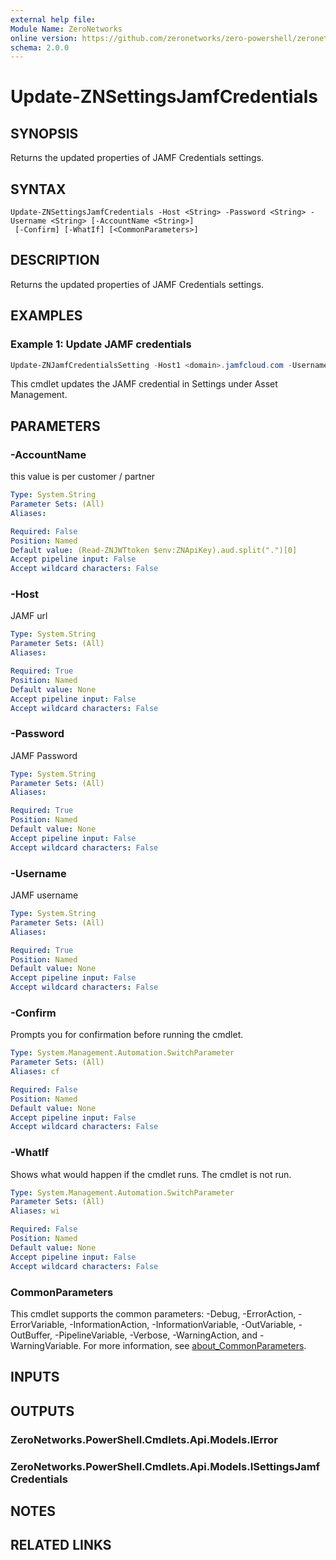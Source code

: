 ```yaml
---
external help file:
Module Name: ZeroNetworks
online version: https://github.com/zeronetworks/zero-powershell/zeronetworks/update-znsettingsjamfcredentials
schema: 2.0.0
---
```


# Update-ZNSettingsJamfCredentials

## SYNOPSIS
Returns the updated properties of JAMF Credentials settings.

## SYNTAX

```
Update-ZNSettingsJamfCredentials -Host <String> -Password <String> -Username <String> [-AccountName <String>]
 [-Confirm] [-WhatIf] [<CommonParameters>]
```

## DESCRIPTION
Returns the updated properties of JAMF Credentials settings.

## EXAMPLES

### Example 1: Update JAMF credentials
```powershell
Update-ZNJamfCredentialsSetting -Host1 <domain>.jamfcloud.com -Username myuser -Password mypassword
```

This cmdlet updates the JAMF credential in Settings under Asset Management.

## PARAMETERS

### -AccountName
this value is per customer / partner

```yaml
Type: System.String
Parameter Sets: (All)
Aliases:

Required: False
Position: Named
Default value: (Read-ZNJWTtoken $env:ZNApiKey).aud.split(".")[0]
Accept pipeline input: False
Accept wildcard characters: False
```

### -Host
JAMF url

```yaml
Type: System.String
Parameter Sets: (All)
Aliases:

Required: True
Position: Named
Default value: None
Accept pipeline input: False
Accept wildcard characters: False
```

### -Password
JAMF Password

```yaml
Type: System.String
Parameter Sets: (All)
Aliases:

Required: True
Position: Named
Default value: None
Accept pipeline input: False
Accept wildcard characters: False
```

### -Username
JAMF username

```yaml
Type: System.String
Parameter Sets: (All)
Aliases:

Required: True
Position: Named
Default value: None
Accept pipeline input: False
Accept wildcard characters: False
```

### -Confirm
Prompts you for confirmation before running the cmdlet.

```yaml
Type: System.Management.Automation.SwitchParameter
Parameter Sets: (All)
Aliases: cf

Required: False
Position: Named
Default value: None
Accept pipeline input: False
Accept wildcard characters: False
```

### -WhatIf
Shows what would happen if the cmdlet runs.
The cmdlet is not run.

```yaml
Type: System.Management.Automation.SwitchParameter
Parameter Sets: (All)
Aliases: wi

Required: False
Position: Named
Default value: None
Accept pipeline input: False
Accept wildcard characters: False
```

### CommonParameters
This cmdlet supports the common parameters: -Debug, -ErrorAction, -ErrorVariable, -InformationAction, -InformationVariable, -OutVariable, -OutBuffer, -PipelineVariable, -Verbose, -WarningAction, and -WarningVariable. For more information, see [about_CommonParameters](http://go.microsoft.com/fwlink/?LinkID=113216).

## INPUTS

## OUTPUTS

### ZeroNetworks.PowerShell.Cmdlets.Api.Models.IError

### ZeroNetworks.PowerShell.Cmdlets.Api.Models.ISettingsJamfCredentials

## NOTES

## RELATED LINKS

